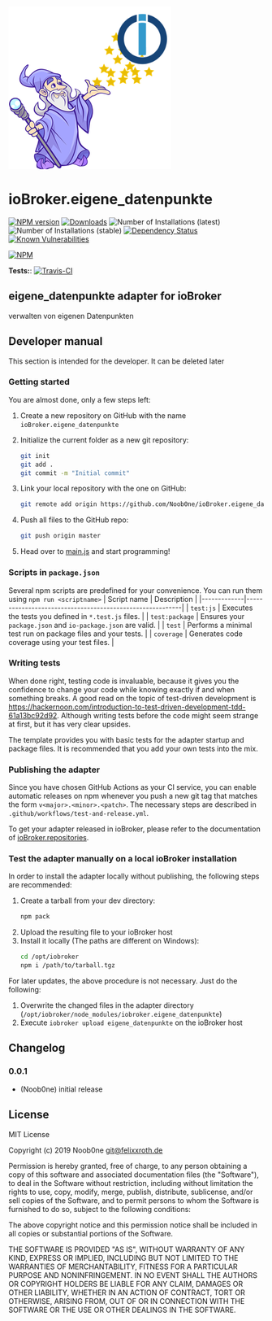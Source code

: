 ![Logo](admin/eigene_datenpunkte.png)
# ioBroker.eigene_datenpunkte

[![NPM version](http://img.shields.io/npm/v/iobroker.eigene_datenpunkte.svg)](https://www.npmjs.com/package/iobroker.eigene_datenpunkte)
[![Downloads](https://img.shields.io/npm/dm/iobroker.eigene_datenpunkte.svg)](https://www.npmjs.com/package/iobroker.eigene_datenpunkte)
![Number of Installations (latest)](http://iobroker.live/badges/eigene_datenpunkte-installed.svg)
![Number of Installations (stable)](http://iobroker.live/badges/eigene_datenpunkte-stable.svg)
[![Dependency Status](https://img.shields.io/david/Noob0ne/iobroker.eigene_datenpunkte.svg)](https://david-dm.org/Noob0ne/iobroker.eigene_datenpunkte)
[![Known Vulnerabilities](https://snyk.io/test/github/Noob0ne/ioBroker.eigene_datenpunkte/badge.svg)](https://snyk.io/test/github/Noob0ne/ioBroker.eigene_datenpunkte)

[![NPM](https://nodei.co/npm/iobroker.eigene_datenpunkte.png?downloads=true)](https://nodei.co/npm/iobroker.eigene_datenpunkte/)

**Tests:**: [![Travis-CI](http://img.shields.io/travis/Noob0ne/ioBroker.eigene_datenpunkte/master.svg)](https://travis-ci.org/Noob0ne/ioBroker.eigene_datenpunkte)

## eigene_datenpunkte adapter for ioBroker

verwalten von eigenen Datenpunkten

## Developer manual
This section is intended for the developer. It can be deleted later

### Getting started

You are almost done, only a few steps left:
1. Create a new repository on GitHub with the name `ioBroker.eigene_datenpunkte`
1. Initialize the current folder as a new git repository:  
	```bash
	git init
	git add .
	git commit -m "Initial commit"
	```
1. Link your local repository with the one on GitHub:  
	```bash
	git remote add origin https://github.com/Noob0ne/ioBroker.eigene_datenpunkte
	```

1. Push all files to the GitHub repo:  
	```bash
	git push origin master
	```
1. Head over to [main.js](main.js) and start programming!

### Scripts in `package.json`
Several npm scripts are predefined for your convenience. You can run them using `npm run <scriptname>`
| Script name | Description                                              |
|-------------|----------------------------------------------------------|
| `test:js`   | Executes the tests you defined in `*.test.js` files.     |
| `test:package`    | Ensures your `package.json` and `io-package.json` are valid. |
| `test` | Performs a minimal test run on package files and your tests. |
| `coverage` | Generates code coverage using your test files. |

### Writing tests
When done right, testing code is invaluable, because it gives you the 
confidence to change your code while knowing exactly if and when 
something breaks. A good read on the topic of test-driven development 
is https://hackernoon.com/introduction-to-test-driven-development-tdd-61a13bc92d92. 
Although writing tests before the code might seem strange at first, but it has very 
clear upsides.

The template provides you with basic tests for the adapter startup and package files.
It is recommended that you add your own tests into the mix.

### Publishing the adapter
Since you have chosen GitHub Actions as your CI service, you can 
enable automatic releases on npm whenever you push a new git tag that matches the form 
`v<major>.<minor>.<patch>`. The necessary steps are described in `.github/workflows/test-and-release.yml`.

To get your adapter released in ioBroker, please refer to the documentation 
of [ioBroker.repositories](https://github.com/ioBroker/ioBroker.repositories#requirements-for-adapter-to-get-added-to-the-latest-repository).

### Test the adapter manually on a local ioBroker installation
In order to install the adapter locally without publishing, the following steps are recommended:
1. Create a tarball from your dev directory:  
	```bash
	npm pack
	```
1. Upload the resulting file to your ioBroker host
1. Install it locally (The paths are different on Windows):
	```bash
	cd /opt/iobroker
	npm i /path/to/tarball.tgz
	```

For later updates, the above procedure is not necessary. Just do the following:
1. Overwrite the changed files in the adapter directory (`/opt/iobroker/node_modules/iobroker.eigene_datenpunkte`)
1. Execute `iobroker upload eigene_datenpunkte` on the ioBroker host

## Changelog

### 0.0.1
* (Noob0ne) initial release

## License
MIT License

Copyright (c) 2019 Noob0ne <git@felixxroth.de>

Permission is hereby granted, free of charge, to any person obtaining a copy
of this software and associated documentation files (the "Software"), to deal
in the Software without restriction, including without limitation the rights
to use, copy, modify, merge, publish, distribute, sublicense, and/or sell
copies of the Software, and to permit persons to whom the Software is
furnished to do so, subject to the following conditions:

The above copyright notice and this permission notice shall be included in all
copies or substantial portions of the Software.

THE SOFTWARE IS PROVIDED "AS IS", WITHOUT WARRANTY OF ANY KIND, EXPRESS OR
IMPLIED, INCLUDING BUT NOT LIMITED TO THE WARRANTIES OF MERCHANTABILITY,
FITNESS FOR A PARTICULAR PURPOSE AND NONINFRINGEMENT. IN NO EVENT SHALL THE
AUTHORS OR COPYRIGHT HOLDERS BE LIABLE FOR ANY CLAIM, DAMAGES OR OTHER
LIABILITY, WHETHER IN AN ACTION OF CONTRACT, TORT OR OTHERWISE, ARISING FROM,
OUT OF OR IN CONNECTION WITH THE SOFTWARE OR THE USE OR OTHER DEALINGS IN THE
SOFTWARE.